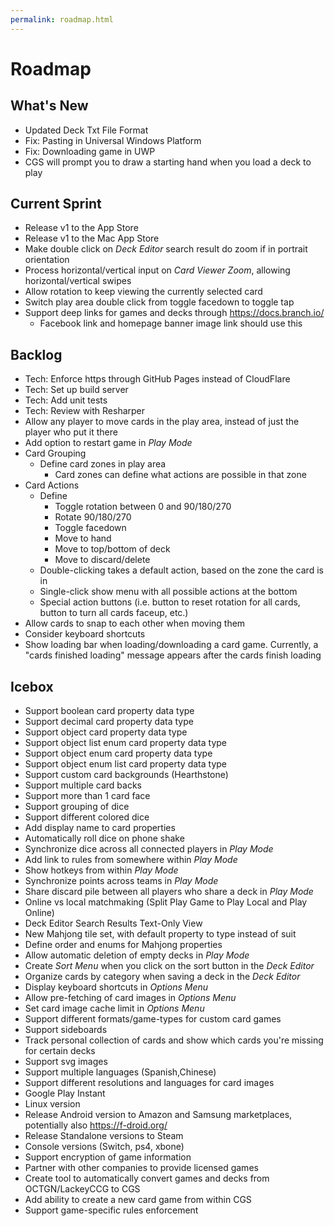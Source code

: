 ```yaml
---
permalink: roadmap.html
---
```


# Roadmap

## What's New
- Updated Deck Txt File Format
- Fix: Pasting in Universal Windows Platform
- Fix: Downloading game in UWP
- CGS will prompt you to draw a starting hand when you load a deck to play

## Current Sprint
- Release v1 to the App Store
- Release v1 to the Mac App Store
- Make double click on *Deck Editor* search result do zoom if in portrait orientation
- Process horizontal/vertical input on *Card Viewer Zoom*, allowing horizontal/vertical swipes
- Allow rotation to keep viewing the currently selected card
- Switch play area double click from toggle facedown to toggle tap
- Support deep links for games and decks through https://docs.branch.io/
  - Facebook link and homepage banner image link should use this

## Backlog
- Tech: Enforce https through GitHub Pages instead of CloudFlare
- Tech: Set up build server
- Tech: Add unit tests
- Tech: Review with Resharper
- Allow any player to move cards in the play area, instead of just the player who put it there
- Add option to restart game in *Play Mode*
- Card Grouping
  - Define card zones in play area
    - Card zones can define what actions are possible in that zone
- Card Actions
  - Define
    - Toggle rotation between 0 and 90/180/270
    - Rotate 90/180/270
    - Toggle facedown
    - Move to hand
    - Move to top/bottom of deck
    - Move to discard/delete
  - Double-clicking takes a default action, based on the zone the card is in
  - Single-click show menu with all possible actions at the bottom
  - Special action buttons (i.e. button to reset rotation for all cards, button to turn all cards faceup, etc.)
- Allow cards to snap to each other when moving them
- Consider keyboard shortcuts
- Show loading bar when loading/downloading a card game. Currently, a "cards finished loading" message appears after the cards finish loading

## Icebox
- Support boolean card property data type
- Support decimal card property data type
- Support object card property data type
- Support object list enum card property data type
- Support object enum card property data type
- Support object enum list card property data type
- Support custom card backgrounds (Hearthstone)
- Support multiple card backs
- Support more than 1 card face
- Support grouping of dice
- Support different colored dice
- Add display name to card properties
- Automatically roll dice on phone shake
- Synchronize dice across all connected players in *Play Mode*
- Add link to rules from somewhere within *Play Mode*
- Show hotkeys from within *Play Mode*
- Synchronize points across teams in *Play Mode*
- Share discard pile between all players who share a deck in *Play Mode*
- Online vs local matchmaking (Split Play Game to Play Local and Play Online)
- Deck Editor Search Results Text-Only View
- New Mahjong tile set, with default property to type instead of suit
- Define order and enums for Mahjong properties
- Allow automatic deletion of empty decks in *Play Mode*
- Create *Sort Menu* when you click on the sort button in the *Deck Editor*
- Organize cards by category when saving a deck in the *Deck Editor*
- Display keyboard shortcuts in *Options Menu*
- Allow pre-fetching of card images in *Options Menu*
- Set card image cache limit in *Options Menu*
- Support different formats/game-types for custom card games
- Support sideboards
- Track personal collection of cards and show which cards you're missing for certain decks
- Support svg images
- Support multiple languages (Spanish,Chinese)
- Support different resolutions and languages for card images
- Google Play Instant
- Linux version
- Release Android version to Amazon and Samsung marketplaces, potentially also https://f-droid.org/
- Release Standalone versions to Steam
- Console versions (Switch, ps4, xbone)
- Support encryption of game information
- Partner with other companies to provide licensed games
- Create tool to automatically convert games and decks from OCTGN/LackeyCCG to CGS
- Add ability to create a new card game from within CGS
- Support game-specific rules enforcement


